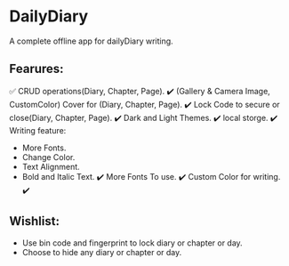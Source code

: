 # DailyDiary
 A complete offline app for dailyDiary writing.
## Fearures:
 ✅ CRUD operations(Diary, Chapter, Page).
 ✔️ (Gallery & Camera Image, CustomColor) Cover for (Diary, Chapter, Page).
 ✔️ Lock Code to secure or close(Diary, Chapter, Page).
 ✔️ Dark and Light Themes.
 ✔️ local storge.
 ✔️ Writing feature:
   * More Fonts.
   * Change Color.
   * Text Alignment.
   * Bold and Italic Text.
 ✔️ More Fonts To use.
 ✔️ Custom Color for writing.
 ✔️ 


## Wishlist:
- Use bin code and fingerprint to lock diary or chapter or day.
- Choose to hide any diary or chapter or day. 

